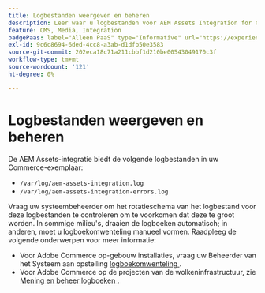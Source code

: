 ```yaml
---
title: Logbestanden weergeven en beheren
description: Leer waar u logbestanden voor AEM Assets Integration for Commerce kunt zoeken en beheren.
feature: CMS, Media, Integration
badgePaas: label="Alleen PaaS" type="Informative" url="https://experienceleague.adobe.com/nl/docs/commerce/user-guides/product-solutions" tooltip="Is alleen van toepassing op Adobe Commerce op Cloud-projecten (door Adobe beheerde PaaS-infrastructuur) en op projecten in het veld."
exl-id: 9c6c8694-6ded-4cc8-a3ab-d1dfb50e3583
source-git-commit: 202eca18c71a211cbbf1d210be00543049170c3f
workflow-type: tm+mt
source-wordcount: '121'
ht-degree: 0%

---
```


# Logbestanden weergeven en beheren

De AEM Assets-integratie biedt de volgende logbestanden in uw Commerce-exemplaar:

- `/var/log/aem-assets-integration.log`
- `/var/log/aem-assets-integration-errors.log`

Vraag uw systeembeheerder om het rotatieschema van het logbestand voor deze logbestanden te controleren om te voorkomen dat deze te groot worden. In sommige milieu&#39;s, draaien de logboeken automatisch; in anderen, moet u logboekomwenteling manueel vormen.  Raadpleeg de volgende onderwerpen voor meer informatie:

- Voor Adobe Commerce op-gebouw installaties, vraag uw Beheerder van het Systeem aan opstelling [&#x200B; logboekomwenteling &#x200B;](https://experienceleague.adobe.com/docs/commerce-operations/installation-guide/next-steps/configuration.html?lang=nl-NL#server-settings).
- Voor Adobe Commerce op de projecten van de wolkeninfrastructuur, zie [&#x200B; Mening en beheer logboeken &#x200B;](https://experienceleague.adobe.com/docs/commerce-cloud-service/user-guide/develop/test/log-locations.html?lang=nl-NL).
